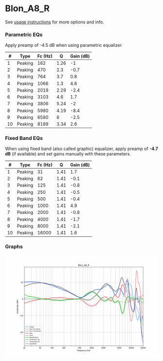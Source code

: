 # Blon_A8_R
See [usage instructions](https://github.com/jaakkopasanen/AutoEq#usage) for more options and info.

### Parametric EQs
Apply preamp of -4.5 dB when using parametric equalizer.

|   # | Type    |   Fc (Hz) |    Q |   Gain (dB) |
|-----|---------|-----------|------|-------------|
|   1 | Peaking |       162 | 1.26 |        -1   |
|   2 | Peaking |       470 | 2.3  |        -0.7 |
|   3 | Peaking |       764 | 3.7  |         0.8 |
|   4 | Peaking |      1066 | 1.3  |         4.6 |
|   5 | Peaking |      2019 | 2.29 |        -2.4 |
|   6 | Peaking |      3103 | 4.6  |         1.7 |
|   7 | Peaking |      3806 | 5.24 |        -2   |
|   8 | Peaking |      5980 | 4.19 |        -8.4 |
|   9 | Peaking |      6580 | 6    |        -2.5 |
|  10 | Peaking |      8189 | 3.34 |         2.6 |

### Fixed Band EQs
When using fixed band (also called graphic) equalizer, apply preamp of **-4.7 dB** (if available) and set gains manually with these parameters.

|   # | Type    |   Fc (Hz) |    Q |   Gain (dB) |
|-----|---------|-----------|------|-------------|
|   1 | Peaking |        31 | 1.41 |         1.7 |
|   2 | Peaking |        62 | 1.41 |        -0.1 |
|   3 | Peaking |       125 | 1.41 |        -0.8 |
|   4 | Peaking |       250 | 1.41 |        -0.5 |
|   5 | Peaking |       500 | 1.41 |        -0.4 |
|   6 | Peaking |      1000 | 1.41 |         4.9 |
|   7 | Peaking |      2000 | 1.41 |        -0.8 |
|   8 | Peaking |      4000 | 1.41 |        -1.7 |
|   9 | Peaking |      8000 | 1.41 |        -2.1 |
|  10 | Peaking |     16000 | 1.41 |         1.6 |

### Graphs
![](./Blon_A8_R.png)
